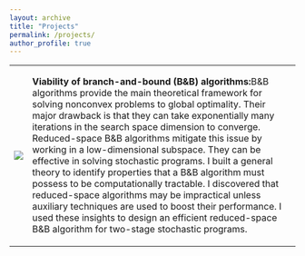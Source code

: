 ```yaml
---
layout: archive
title: "Projects"
permalink: /projects/
author_profile: true
---
```

<html>
<body>

<div>
    <table>
      <tr>
        <td>
          <img src="https://rohitkannan.github.io/images/fig1.png" width="auto" height"auto" clear:both;/>
        </td>
        <td>
          <p><b>Viability of branch-and-bound (B&B) algorithms:</b>B&B algorithms provide the main theoretical framework for solving nonconvex problems to global optimality. Their major drawback is that they can take exponentially many iterations in the search space dimension to converge. Reduced-space B&B algorithms mitigate this issue by working in a low-dimensional subspace. They can be effective in solving stochastic programs. I built a general theory to identify properties that a B&B algorithm must possess to be computationally tractable. I discovered that reduced-space algorithms may be impractical unless auxiliary techniques are used to boost their performance. I used these insights to design an efficient reduced-space B&B algorithm for two-stage stochastic programs. </p>
        </td>
      </tr>
    </table>
</div>

  

</body>
</html>

